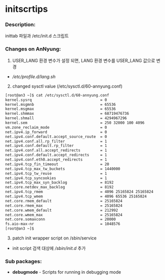 # initscrtips

### Description:
inittab 파일과 /etc/init.d 스크립트

### Changes on AnNyung:
 1. USER_LANG 환경 변수가 설정 되면, LANG 환경 변수를 USER_LANG 값으로 변경
  * _/etc/profile.d/lang.sh_
 2. changed sysctl value (/etc/sysctl.d/60-annyung.conf)
  ```bash
[root@an3 ~]$ cat /etc/sysctl.d/60-annyung.conf
kernel.sysrq                               = 0
kernel.msgmnb                              = 65536
kernel.msgmax                              = 65536
kernel.shmmax                              = 68719476736
kernel.shmall                              = 4294967296
kernel.sem                                 = 250 32000 100 4096
vm.zone_reclaim_mode                       = 0
net.ipv4.ip_forward                        = 0
net.ipv4.conf.default.accept_source_route  = 0
net.ipv4.conf.all.rp_filter                = 1
net.ipv4.conf.default.rp_filter            = 1
net.ipv4.conf.all.accept_redirects         = 1
net.ipv4.conf.default.accept_redirects     = 1
net.ipv4.conf.eth0.accept_redirects        = 1
net.ipv4.tcp_fin_timeout                   = 20
net.ipv4.tcp_max_tw_buckets                = 1440000
net.ipv4.tcp_tw_reuse                      = 1
net.ipv4.tcp_syncookies                    = 1
net.ipv4.tcp_max_syn_backlog               = 8192
net.core.netdev_max_backlog                = 8192
net.ipv4.tcp_rmem                          = 4096 25165824 25165824
net.ipv4.tcp_wmem                          = 4096 65536 25165824
net.core.rmem_default                      = 25165824
net.core.rmem_max                          = 25165824
net.core.wmem_default                      = 212992
net.core.wmem_max                          = 25165824
net.core.somaxconn                         = 20000
fs.aio-max-nr                              = 1048576
[root@an3 ~]$
```

 3. patch init wrapper script on /sbin/service
  * init script 검색 대상에 _/sbin/init.d_ 추가

### Sub packages:
* **debugmode** - Scripts for running in debugging mode
